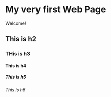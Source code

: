 # My very first Web Page

Welcome!

## This is h2

### THis is h3

#### This is h4

##### This is h5

###### This is h6

